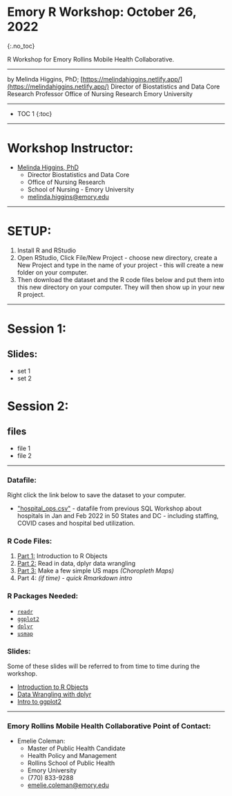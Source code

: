 # Emory R Workshop: October 26, 2022
{:.no_toc}

R Workshop for Emory Rollins Mobile Health Collaborative.

-----

by Melinda Higgins, PhD; [https://melindahiggins.netlify.app/](https://melindahiggins.netlify.app/)
Director of Biostatistics and Data Core
Research Professor
Office of Nursing Research
Emory University

-----

* TOC 1
{:toc}

-----

# Workshop Instructor:

* [Melinda Higgins, PhD](https://melindahiggins.netlify.app/)
    - Director Biostatistics and Data Core
    - Office of Nursing Research
    - School of Nursing - Emory University
    - [melinda.higgins@emory.edu](mailto:melinda.higgins@emory.edu)

-----

# SETUP:

1. Install R and RStudio
2. Open RStudio, Click File/New Project - choose new directory, create a New Project and type in the name of your project - this will create a new folder on your computer.
3. Then download the dataset and the R code files below and put them into this new directory on your computer. They will then show up in your new R project.

-----

# Session 1: 

## Slides:

* set 1
* set 2

# Session 2: 

## files

* file 1
* file 2

-----

### Datafile:

Right click the link below to save the dataset to your computer.

* ["hospital_ops.csv"](https://github.com/melindahiggins2000/Emory_RWorkshop_31March2022/raw/main/hospital_ops.csv) - datafile from previous SQL Workshop about hospitals in Jan and Feb 2022 in 50 States and DC - including staffing, COVID cases and hospital bed utilization.

### R Code Files:

1. [Part 1:](https://github.com/melindahiggins2000/Emory_RWorkshop_31March2022/raw/main/part01.R) Introduction to R Objects
2. [Part 2:](https://github.com/melindahiggins2000/Emory_RWorkshop_31March2022/raw/main/part02.R) Read in data, dplyr data wrangling
3. [Part 3:](https://github.com/melindahiggins2000/Emory_RWorkshop_31March2022/raw/main/part03.R) Make a few simple US maps _(Choropleth Maps)_
4. Part 4: _(if time) - quick Rmarkdown intro_

### R Packages Needed:

* [`readr`](https://readr.tidyverse.org/)
* [`ggplot2`](https://ggplot2.tidyverse.org/)
* [`dplyr`](https://dplyr.tidyverse.org/)
* [`usmap`](https://usmap.dev/)

### Slides:

Some of these slides will be referred to from time to time during the workshop.

* [Introduction to R Objects](https://melindahiggins2000.github.io/N741_Spring2021_lesson04_dataWranglingDplyr/N741_IntroductionToRObjects_mkh.html#1)
* [Data Wrangling with dplyr](https://melindahiggins2000.github.io/N741_Spring2021_lesson04_dataWranglingDplyr/N741_IntroductionToDataWrangling_mkh.html#1)
* [Intro to ggplot2](https://melindahiggins2000.github.io/N741_Spring2021_lesson04_dataWranglingDplyr/N741_IntroductionToGgplot2_mkh.html#1)

-----

### Emory Rollins Mobile Health Collaborative Point of Contact:

* Emelie Coleman:
    - Master of Public Health Candidate
    - Health Policy and Management
    - Rollins School of Public Health
    - Emory University
    - (770) 833-9288
    - [emelie.coleman@emory.edu](mailto:emelie.coleman@emory.edu)

